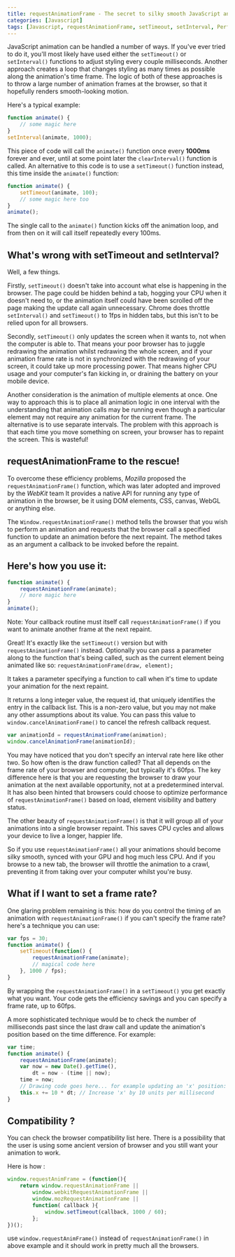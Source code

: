 ```yaml
---
title: requestAnimationFrame - The secret to silky smooth JavaScript animation
categories: [Javascript]
tags: [Javascript, requestAnimationFrame, setTimeout, setInterval, Performance]
---
```


JavaScript animation can be handled a number of ways. If you've ever tried to do it, you'll most likely have used either 
the ```setTimeout()``` or ```setInterval()``` functions to adjust styling every couple milliseconds. 
Another approach creates a loop that changes styling as many times as possible along the animation's time frame. 
The logic of both of these approaches is to throw a large number of animation frames at the browser, 
so that it hopefully renders smooth-looking motion.

Here's a typical example:

``` javascript
function animate() {
    // some magic here
}
setInterval(animate, 1000);
``` 

This piece of code will call the ```animate()``` function once every **1000ms** forever and ever, until at some point 
later the ```clearInterval()``` function is called. An alternative to this code is to use a ```setTimeout()``` function instead, 
this time inside the ```animate()``` function:

``` javascript
function animate() {
    setTimeout(animate, 100);
    // some magic here too
}
animate();
``` 

The single call to the ```animate()``` function kicks off the animation loop, and from then on it will call itself repeatedly every 100ms.

## What's wrong with setTimeout and setInterval?

Well, a few things.

Firstly, ```setTimeout()``` doesn't take into account what else is happening in the browser. 
The page could be hidden behind a tab, hogging your CPU when it doesn't need to, or the animation itself could have been 
scrolled off the page making the update call again unnecessary. 
Chrome does throttle ```setInterval()``` and ```setTimeout()``` to 1fps in hidden tabs, but this isn't to be relied upon for all browsers.

Secondly, ```setTimeout()``` only updates the screen when it wants to, not when the computer is able to. 
That means your poor browser has to juggle redrawing the animation whilst redrawing the whole screen, and if your 
animation frame rate is not in synchronized with the redrawing of your screen, it could take up more processing power. 
That means higher CPU usage and your computer's fan kicking in, or draining the battery on your mobile device.

Another consideration is the animation of multiple elements at once. One way to approach this is to place all animation 
logic in one interval with the understanding that animation calls may be running even though a particular element may 
not require any animation for the current frame. The alternative is to use separate intervals. 
The problem with this approach is that each time you move something on screen, your browser has to repaint the screen. 
This is wasteful!


## requestAnimationFrame to the rescue!

To overcome these efficiency problems, *Mozilla* proposed the ```requestAnimationFrame()``` function, which was later 
adopted and improved by the *WebKit* team It provides a native API for running any type of animation in the browser, 
be it using DOM elements, CSS, canvas, WebGL or anything else.

The ```Window.requestAnimationFrame()``` method tells the browser that you wish to perform an animation and requests 
that the browser call a specified function to update an animation before the next repaint. The method takes as an 
argument a callback to be invoked before the repaint.


## Here's how you use it:

``` javascript
function animate() {
    requestAnimationFrame(animate);
    // more magic here
}
animate();
``` 

Note: Your callback routine must itself call ```requestAnimationFrame()``` if you want to animate another frame at the next repaint.

Great! It's exactly like the ```setTimeout()``` version but with ```requestAnimationFrame()``` instead. Optionally you 
can pass a parameter along to the function that's being called, such as the current element being animated like so: 
```requestAnimationFrame(draw, element);```

It takes a parameter specifying a function to call when it's time to update your animation for the next repaint.

It returns a long integer value, the request id, that uniquely identifies the entry in the callback list. 
This is a non-zero value, but you may not make any other assumptions about its value. You can pass this value to 
```window.cancelAnimationFrame()``` to cancel the refresh callback request.

``` javascript
var animationId = requestAnimationFrame(animation);
window.cancelAnimationFrame(animationId);
``` 

You may have noticed that you don't specify an interval rate here like other two. So how often is the draw function called? 
That all depends on the frame rate of your browser and computer, but typically it's 60fps. The key difference here is 
that you are requesting the browser to draw your animation at the next available opportunity, not at a predetermined interval. 
It has also been hinted that browsers could choose to optimize performance of ```requestAnimationFrame()``` based on load, 
element visibility and battery status.

The other beauty of ```requestAnimationFrame()``` is that it will group all of your animations into a single browser repaint. 
This saves CPU cycles and allows your device to live a longer, happier life.

So if you use ```requestAnimationFrame()``` all your animations should become silky smooth, synced with your GPU and hog 
much less CPU. And if you browse to a new tab, the browser will throttle the animation to a crawl, preventing it from 
taking over your computer whilst you're busy.


## What if I want to set a frame rate?

One glaring problem remaining is this: how do you control the timing of an animation with ```requestAnimationFrame()``` 
if you can't specify the frame rate? here's a technique you can use:

``` javascript
var fps = 30;
function animate() {
    setTimeout(function() {
        requestAnimationFrame(animate);
        // magical code here
    }, 1000 / fps);
}
``` 

By wrapping the ```requestAnimationFrame()``` in a ```setTimeout()``` you get exactly what you want. Your code gets the 
efficiency savings and you can specify a frame rate, up to 60fps.

A more sophisticated technique would be to check the number of milliseconds past since the last draw call and update the 
animation's position based on the time difference. For example:

``` javascript
var time;
function animate() {
    requestAnimationFrame(animate);
    var now = new Date().getTime(),
        dt = now - (time || now);
    time = now;
    // Drawing code goes here... for example updating an 'x' position:
    this.x += 10 * dt; // Increase 'x' by 10 units per millisecond
}
``` 

## Compatibility ?

You can check the browser compatibility list here. There is a possibility that the user is using some ancient version of 
browser and you still want your animation to work.

Here is how :

``` javascript
window.requestAnimFrame = (function(){
    return window.requestAnimationFrame ||
        window.webkitRequestAnimationFrame ||
        window.mozRequestAnimationFrame ||
        function( callback ){
            window.setTimeout(callback, 1000 / 60);
        };
})();
``` 

use ```window.requestAnimFrame()``` instead of ```requestAnimationFrame()``` in above example and it should work in pretty 
much all the browsers.